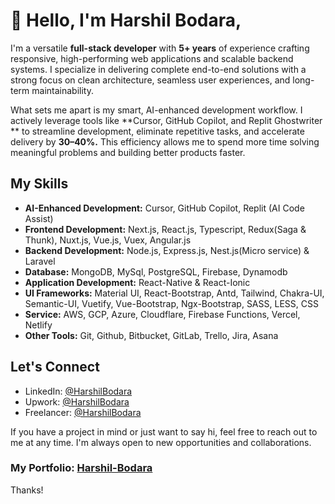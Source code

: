 # 👋 Hello, I'm Harshil Bodara,

I'm a versatile **full-stack developer** with **5+ years** of experience crafting responsive, high-performing web applications and scalable backend systems. I specialize in delivering complete end-to-end solutions with a strong focus on clean architecture, seamless user experiences, and long-term maintainability.

What sets me apart is my smart, AI-enhanced development workflow. I actively leverage tools like **Cursor, GitHub Copilot, and Replit Ghostwriter ** to streamline development, eliminate repetitive tasks, and accelerate delivery by **30–40%.** This efficiency allows me to spend more time solving meaningful problems and building better products faster.

## My Skills
- **AI-Enhanced Development:** Cursor, GitHub Copilot, Replit (AI Code Assist)
- **Frontend Development:** Next.js, React.js, Typescript, Redux(Saga & Thunk), Nuxt.js, Vue.js, Vuex, Angular.js
- **Backend Development:** Node.js, Express.js, Nest.js(Micro service) & Laravel
- **Database:** MongoDB, MySql, PostgreSQL, Firebase, Dynamodb
- **Application Development:** React-Native & React-Ionic
- **UI Frameworks:** Material UI, React-Bootstrap, Antd, Tailwind, Chakra-UI, Semantic-UI, Vuetify, Vue-Bootstrap, Ngx-Bootstrap, SASS, LESS, CSS 
- **Service:** AWS, GCP, Azure, Cloudflare, Firebase Functions, Vercel, Netlify 
- **Other Tools:** Git, Github, Bitbucket, GitLab, Trello, Jira, Asana

## Let's Connect

- LinkedIn: [@HarshilBodara](https://www.linkedin.com/in/harshil-bodara)
- Upwork: [@HarshilBodara](https://www.upwork.com/freelancers/~01b6035f3afbab325e)
- Freelancer: [@HarshilBodara](https://www.freelancer.com/u/harshilbodara23)

If you have a project in mind or just want to say hi, feel free to reach out to me at any time. I'm always open to new opportunities and collaborations.

### My Portfolio:  [Harshil-Bodara](http://harshil-bodara.netlify.app)

Thanks!

